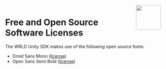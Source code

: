 <a href="https://www.wrld3d.com/">
    <img src="https://cdn2.wrld3d.com/wp-content/uploads/2017/04/WRLD_Blue.png"  align="right" height="80px" />
</a>

# Free and Open Source Software Licenses

The WRLD Unity SDK makes use of the following open source fonts:

* Droid Sans Mono ([license](https://typekit.com/variations/1290/eula))
* Open Sans Semi Bold ([license](https://github.com/google/fonts/blob/master/apache/opensans/LICENSE.txt))

